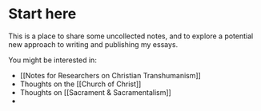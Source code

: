 # Start here

This is a place to share some uncollected notes, and to explore a potential new approach to writing and publishing my essays.

You might be interested in:

- [[Notes for Researchers on Christian Transhumanism]]
- Thoughts on the [[Church of Christ]]
- Thoughts on [[Sacrament & Sacramentalism]]
- 


